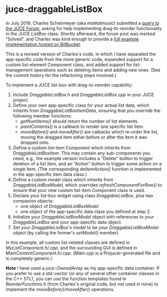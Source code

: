 # juce-draggableListBox
In July 2018, Charles Scheirmeyer (aka *matkatmusic*) submitted a [query to the JUCE Forum](https://forum.juce.com/t/listbox-drag-to-reorder-solved/28477), asking for help implementing drag-to-reorder functionality in the JUCE *ListBox* class. Shortly afterward, the forum post was marked "Solved", and Charles was kind enough to provide a [full example implementation hosted on BitBucket](https://bitbucket.org/MatkatMusic/listboxreorder/).

This is a revised version of Charles's code, in which I have separated the app-specific code from the more generic code, expanded support for a custom list-element Component class, and added support for list-management operations such as deleting items and adding new ones. (See the commit history for the refactoring steps involved.)

To implement a JUCE list-box with drag-to-reorder capability:
1. Include *DraggableListBox.h* and *DraggableListBox.cpp* in your JUCE project.
2. Define your own app-specific class for your actual list data, which inherits from *DraggableListBoxItemData*, ensuring that you override the following member functions:
   - *getNumItems()* should return the number of list elements.
   - *paintContents()* is a callback to render one specific list item.
   - *moveBefore()* and *moveAfter()* are calbacks which re-order the list, moving the dragged item either before or after the item it was dropped onto.
3. Define a custom list-item Component which inherits from *DraggableListBoxItem*. This may contain any sub-components you need, e.g., the example version includes a "Delete" button to trigger deletion of a list item, and an "Action" button to trigger some action on a single item. (The corresponding *doItemAction()* function is implemented in the app-specific item data class.)
4. Define a custom *model* class which inherits from *DraggableListBoxModel*, which overrides *refreshComponentForRow()* to ensure that your new custom list-item Component class is used.
5. Declare your list-box widget using class *DraggableListBox*, plus two companion objects:
   - one object of *DraggableListBoxModel*
   - one object of the app-specific data class you defined at step 2.
6. Initialize your *DraggableListBoxModel* object with references to your *DraggableListBox* and your app-specific data object.
7. Set your *DraggableListBox*'s model to be your *DraggableListBoxModel* object (by calling the former's *setModel()* member).

In this example, all custom list-related classes are defined in *MyListComponent.h/.cpp*, and the surrounding GUI is defined in *MainContentComponent.h/.cpp*. (*Main.cpp* is a Projucer-generated file and is completely generic.)

**Note** I have used a *juce::OwnedArray* as my app-specific data container. If you prefer to use a *std::vector* (or any of several other container classes in the C++ STL), you can use the function templates found in *ReorderFunctions.h* (from Charles's original code, but not used in mine) to implement the *moveBefore()/moveAfter()* operations.
